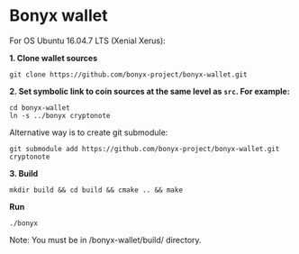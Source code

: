 # Bonyx wallet

For OS Ubuntu 16.04.7 LTS (Xenial Xerus):

**1. Clone wallet sources**

```
git clone https://github.com/bonyx-project/bonyx-wallet.git
```

**2. Set symbolic link to coin sources at the same level as `src`. For example:**

```
cd bonyx-wallet
ln -s ../bonyx cryptonote
```

Alternative way is to create git submodule:

```
git submodule add https://github.com/bonyx-project/bonyx-wallet.git cryptonote
```

**3. Build**

```
mkdir build && cd build && cmake .. && make
```


**Run**

```
./bonyx
```

Note: You must be in /bonyx-wallet/build/ directory.
